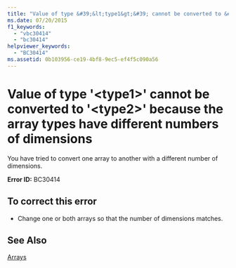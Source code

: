 ```yaml
---
title: "Value of type &#39;&lt;type1&gt;&#39; cannot be converted to &#39;&lt;type2&gt;&#39; because the array types have different numbers of dimensions"
ms.date: 07/20/2015
f1_keywords: 
  - "vbc30414"
  - "bc30414"
helpviewer_keywords: 
  - "BC30414"
ms.assetid: 0b103956-ce19-4bf8-9ec5-ef4f5c090a56
---
```

# Value of type &#39;&lt;type1&gt;&#39; cannot be converted to &#39;&lt;type2&gt;&#39; because the array types have different numbers of dimensions
You have tried to convert one array to another with a different number of dimensions.  
  
 **Error ID:** BC30414  
  
## To correct this error  
  
-   Change one or both arrays so that the number of dimensions matches.  
  
## See Also  
 [Arrays](../../visual-basic/programming-guide/language-features/arrays/index.md)
